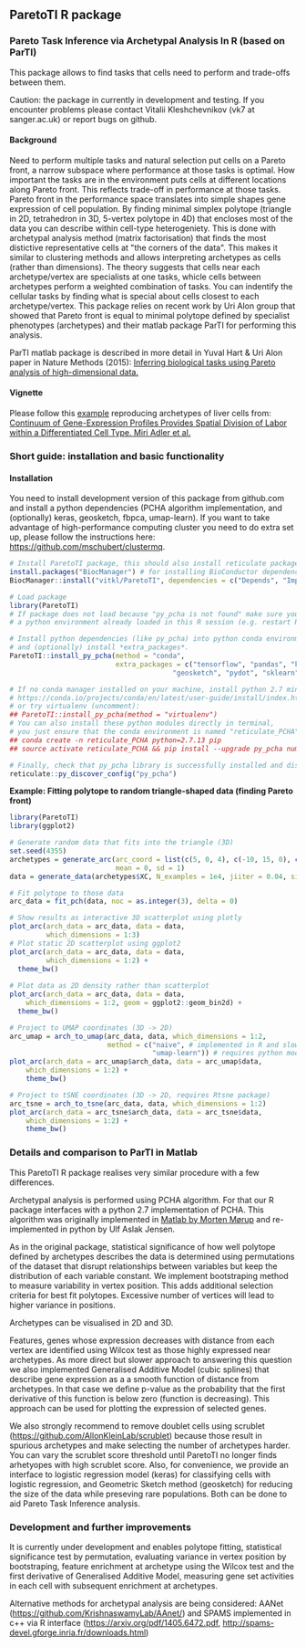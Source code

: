 ## ParetoTI R package 
### Pareto Task Inference via Archetypal Analysis In R (based on ParTI)

  This package allows to find tasks that cells need to perform and trade-offs between them. 
  
  Caution: the package in currently in development and testing. If you encounter problems please contact Vitalii Kleshchevnikov (vk7 at sanger.ac.uk) or report bugs on github.
  
#### Background
  
  Need to perform multiple tasks and natural selection put cells on a Pareto front, a narrow subspace where performance at those tasks is optimal. How important the tasks are in the environment puts cells at different locations along Pareto front. This reflects trade-off in performance at those tasks. Pareto front in the performance space translates into simple shapes gene expression of cell population. By finding minimal simplex polytope (triangle in 2D, tetrahedron in 3D, 5-vertex polytope in 4D) that encloses most of the data you can describe within cell-type heterogeniety. This is done with archetypal analysis method (matrix factorisation) that finds the most distictive representative cells at "the corners of the data". This makes it similar to clustering methods and allows interpreting archetypes as cells (rather than dimensions). The theory suggests that cells near each archetype/vertex are specialists at one tasks, whicle cells between archetypes perform a weighted combination of tasks. You can indentify the cellular tasks by finding what is special about cells closest to each archetype/vertex. This package relies on recent work by Uri Alon group that showed that Pareto front is equal to minimal polytope defined by specialist phenotypes (archetypes) and their matlab package ParTI for performing this analysis.
  
  ParTI matlab package is described in more detail in Yuval Hart & Uri Alon paper in Nature Methods (2015):
  [Inferring biological tasks using Pareto analysis of high-dimensional data.](https://www.nature.com/articles/nmeth.3254)

#### Vignette

  Please follow this [example](https://vitkl.github.io/ParetoTI/articles/Hepatocyte_example.html) reproducing archetypes of liver cells from:
  [Continuum of Gene-Expression Profiles Provides Spatial Division of Labor within a Differentiated Cell Type. Miri Adler et al.](https://www.sciencedirect.com/science/article/pii/S2405471218304824)

### Short guide: installation and basic functionality

#### Installation 

You need to install development version of this package from github.com and install a python dependencies (PCHA algorithm implementation, and (optionally) keras, geosketch, fbpca, umap-learn). If you want to take advantage of high-performance computing cluster you need to do extra set up, please follow the instructions here: https://github.com/mschubert/clustermq.

```r
# Install ParetoTI package, this should also install reticulate package, if not - install manually.
install.packages("BiocManager") # for installing BioConductor dependencies
BiocManager::install("vitkl/ParetoTI", dependencies = c("Depends", "Imports", "LinkingTo", "Suggests"))
```
```r
# Load package
library(ParetoTI)
# If package does not load because "py_pcha is not found" make sure you do not have
# a python environment already loaded in this R session (e.g. restart R and try loading again).

# Install python dependencies (like py_pcha) into python conda environment,
# and (optionally) install *extra_packages*.
ParetoTI::install_py_pcha(method = "conda", 
                          extra_packages = c("tensorflow", "pandas", "keras", "h5py",
                                        "geosketch", "pydot", "sklearn", "umap-learn"))
```
```r
# If no conda manager installed on your machine, install python 2.7 miniconda distribution:
# https://conda.io/projects/conda/en/latest/user-guide/install/index.html#regular-installation
# or try virtualenv (uncomment):
## ParetoTI::install_py_pcha(method = "virtualenv")
# You can also install these python modules directly in terminal,
# you just ensure that the conda environment is named "reticulate_PCHA" (uncomment):
## conda create -n reticulate_PCHA python=2.7.13 pip
## source activate reticulate_PCHA && pip install --upgrade py_pcha numpy scipy datetime tensorflow pandas keras h5py geosketch pydot sklearn umap-learn
```
```r
# Finally, check that py_pcha library is successfully installed and discoverable
reticulate::py_discover_config("py_pcha")
```

**Example: Fitting polytope to random triangle-shaped data (finding Pareto front)**  

```r
library(ParetoTI)
library(ggplot2)

# Generate random data that fits into the triangle (3D)
set.seed(4355)
archetypes = generate_arc(arc_coord = list(c(5, 0, 4), c(-10, 15, 0), c(-30, -20, -5)),
                          mean = 0, sd = 1)
data = generate_data(archetypes$XC, N_examples = 1e4, jiiter = 0.04, size = 0.9)
```
```r
# Fit polytope to those data
arc_data = fit_pch(data, noc = as.integer(3), delta = 0)

# Show results as interactive 3D scatterplot using plotly
plot_arc(arch_data = arc_data, data = data,
         which_dimensions = 1:3)
# Plot static 2D scatterplot using ggplot2
plot_arc(arch_data = arc_data, data = data,
         which_dimensions = 1:2) +
  theme_bw()
  
# Plot data as 2D density rather than scatterplot
plot_arc(arch_data = arc_data, data = data,
    which_dimensions = 1:2, geom = ggplot2::geom_bin2d) +
  theme_bw()
```
```r
# Project to UMAP coordinates (3D -> 2D)
arc_umap = arch_to_umap(arc_data, data, which_dimensions = 1:2,
                        method = c("naive", # implemented in R and slow
                                   "umap-learn")) # requires python module
plot_arc(arch_data = arc_umap$arch_data, data = arc_umap$data,
    which_dimensions = 1:2) +
    theme_bw()
```
```r
# Project to tSNE coordinates (3D -> 2D, requires Rtsne package)
arc_tsne = arch_to_tsne(arc_data, data, which_dimensions = 1:2)
plot_arc(arch_data = arc_tsne$arch_data, data = arc_tsne$data,
    which_dimensions = 1:2) +
    theme_bw()
```

### Details and comparison to ParTI in Matlab
    
  This ParetoTI R package realises very similar procedure with a few differences. 
  
  Archetypal analysis is performed using PCHA algorithm. For that our R package interfaces with a python 2.7 implementation of PCHA. This algorithm was originally implemented in [Matlab by Morten Mørup](http://www.mortenmorup.dk/MMhomepageUpdated_files/Page327.htm) and re-implemented in python by Ulf Aslak Jensen.    

  As in the original package, statistical significance of how well polytope defined by archetypes describes the data is determined using permutations of the dataset that disrupt relationships between variables but keep the distribution of each variable constant. We implement bootstraping method to measure variability in vertex position. This adds additional selection criteria for best fit polytopes. Excessive number of vertices will lead to higher variance in positions. 
  
  Archetypes can be visualised in 2D and 3D.

  Features, genes whose expression decreases with distance from each vertex are identified using Wilcox test as those highly expressed near archetypes. As more direct but slower approach to answering this question we also implemented Generalised Additive Model (cubic splines) that describe gene expression as a a smooth function of distance from archetypes. In that case we define p-value as the probability that the first derivative of this function is below zero (function is decreasing). This approach can be used for plotting the expression of selected genes.
  
  We also strongly recommend to remove doublet cells using scrublet (https://github.com/AllonKleinLab/scrublet) because those result in spurious archetypes and make selecting the number of archetypes harder. You can vary the scrublet score threshold until ParetoTI no longer finds arhetyopes with high scrublet score. Also, for convenience, we provide an interface to logistic regression model (keras) for classifying cells with logistic regression, and Geometric Sketch method (geosketch) for reducing the size of the data while preseving rare populations. Both can be done to aid Pareto Task Inference analysis. 

### Development and further improvements

It is currently under development and enables polytope fitting, statistical significance test by permutation, evaluating variance in vertex position by bootstraping, feature enrichment at archetype using the Wilcox test and the first derivative of Generalised Additive Model, measuring gene set activities in each cell with subsequent enrichment at archetypes.

Alternative methods for archetypal analysis are being considered: AANet (https://github.com/KrishnaswamyLab/AAnet/) and SPAMS implemented in c++ via R interface (https://arxiv.org/pdf/1405.6472.pdf, http://spams-devel.gforge.inria.fr/downloads.html)
